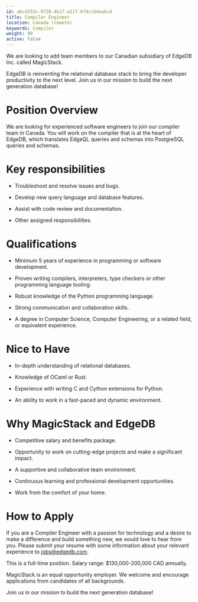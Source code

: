 ```yaml
---
id: abcd253c-9728-4b17-a117-6f9ccb4aabcd
title: Compiler Engineer
location: Canada (remote)
keywords: Compiler
weight: 90
active: false
---
```


We are looking to add team members to our Canadian subsidiary of EdgeDB Inc.
called MagicStack.

EdgeDB is reinventing the relational database stack to bring the developer
productivity to the next level. Join us in our mission to build the next
generation database!

# Position Overview

We are looking for experienced software engineers to join our compiler team
in Canada. You will work on the compiler that is at the heart of EdgeDB, which
translates EdgeQL queries and schemas into PostgreSQL queries and schemas.

# Key responsibilities

- Troubleshoot and resolve issues and bugs.

- Develop new query language and database features.

- Assist with code review and documentation.

- Other assigned responsibilities.

# Qualifications

- Minimum 5 years of experience in programming or software development.

- Proven writing compilers, interpreters, type checkers or other programming
  language tooling.

- Robust knowledge of the Python programming language.

- Strong communication and collaboration skills.

- A degree in Computer Science, Computer Engineering, or a related field,
  or equivalent experience.

# Nice to Have

- In-depth understanding of relational databases.

- Knowledge of OCaml or Rust.

- Experience with writing C and Cython extensions for Python.

- An ability to work in a fast-paced and dynamic environment.

# Why MagicStack and EdgeDB

- Competitive salary and benefits package.

- Opportunity to work on cutting-edge projects and make a significant impact.

- A supportive and collaborative team environment.

- Continuous learning and professional development opportunities.

- Work from the comfort of your home.

# How to Apply

If you are a Compiler Engineer with a passion for technology and a desire
to make a difference and build something new, we would love to hear from you.
Please submit your resume with some information about your relevant
experience to [jobs@edgedb.com](mailto:jobs@edgedb.com).

This is a full-time position. Salary range: $130,000-200,000 CAD annually.

MagicStack is an equal opportunity employer. We welcome and encourage
applications from candidates of all backgrounds.

Join us in our mission to build the next generation database!
